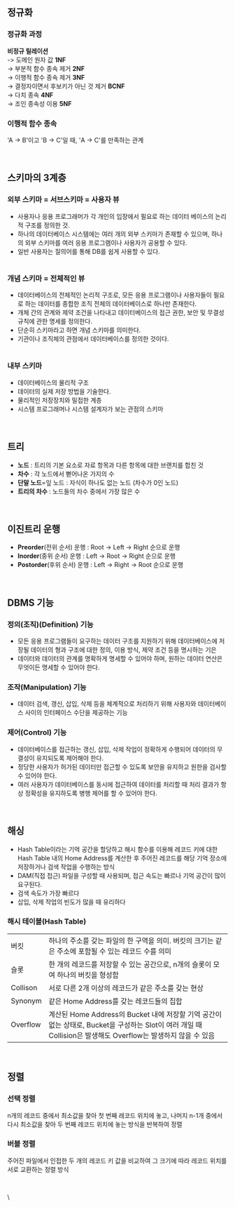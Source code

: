 ## 정규화
### 정규화 과정
**비정규 릴레이션**  
-> 도메인 원자 값 **1NF**  
-> 부분적 함수 종속 제거 **2NF**  
-> 이행적 함수 종속 제거 **3NF**  
-> 결정자이면서 후보키가 아닌 것 제거 **BCNF**  
-> 다치 종속 **4NF**  
-> 조인 종속성 이용 **5NF**  

### 이행적 함수 종속
'A -> B'이고 'B -> C'일 때, 'A -> C'를 만족하는 관계

<br>

## 스키마의 3계층
### 외부 스키마 = 서브스키마 = 사용자 뷰
* 사용자나 응용 프로그래머가 각 개인의 입장에서 필요로 하는 데이터 베이스의 논리적 구조를 정의한 것.
* 하나의 데이터베이스 시스템에는 여러 개의 외부 스키마가 존재할 수 있으며, 하나의 외부 스키마를 여러 응용 프로그램이나 사용자가 공용할 수 있다.
* 일반 사용자는 질의어를 통해 DB를 쉽게 사용할 수 있다.
#
### 개념 스키마 = 전체적인 뷰
* 데이터베이스의 전체적인 논리적 구조로, 모든 응용 프로그램이나 사용자들이 필요로 하는 데이터를 종합한 조직 전체의 데이터베이스로 하나만 존재한다.
* 개체 간의 관계와 제약 조건을 나타내고 데이터베이스의 접근 권한, 보안 및 무결성 규칙에 관한 명세를 정의한다.
* 단순히 스키마라고 하면 개념 스키마를 의미한다.
* 기관이나 조직체의 관점에서 데이터베이스를 정의한 것이다.
#
### 내부 스키마
* 데이터베이스의 물리적 구조
* 데이터의 실제 저장 방법을 기술한다.
* 물리적인 저장장치와 밀접한 계층
* 시스템 프로그래머나 시스템 설계자가 보는 관점의 스키마

<br>

## 트리
* **노드** : 트리의 기본 요소로 자료 항목과 다른 항목에 대한 브랜치를 합친 것
* **차수** : 각 노드에서 뻗어나온 가지의 수
* **단말 노드**=잎 노드 : 자식이 하나도 없는 노드 (차수가 0인 노드)
* **트리의 차수** : 노드들의 차수 중에서 가장 많은 수

<br>

## 이진트리 운행
* **Preorder**(전위 순서) 운행 : Root -> Left -> Right 순으로 운행
* **Inorder**(중위 순서) 운행 : Left -> Root -> Right 순으로 운행
* **Postorder**(후위 순서) 운행 : Left -> Right -> Root 순으로 운행

<br>

## DBMS 기능
### 정의(조직)(Definition) 기능
* 모든 응용 프로그램들이 요구하는 데이터 구조를 지원하기 위해 데이터베이스에 저장될 데이터의 형과 구조에 대한 정의, 이용 방식, 제약 조건 등을 명시하는 기은
* 데이터와 데이터의 관계를 명확하게 명세할 수 있어야 하며, 원하는 데이터 연산은 무엇이든 명세할 수 있어야 한다.
### 조작(Manipulation) 기능
* 데이터 검색, 갱신, 삽입, 삭제 등을 체계적으로 처리하기 위해 사용자와 데이터베이스 사이의 인터페이스 수단을 제공하는 기능
### 제어(Control) 기능
* 데이터베이스를 접근하는 갱신, 삽입, 삭제 작업이 정확하게 수행되어 데이터의 무결성이 유지되도록 제어해야 한다.
* 정당한 사용자가 허가된 데이터만 접근할 수 있도록 보안을 유지하고 원한을 검사할 수 있어야 한다.
* 여러 사용자가 데이터베이스를 동시에 접근하여 데이터를 처리할 때 처리 결과가 항상 정확성을 유지하도록 병행 제어를 할 수 있어야 한다.

<br>

## 해싱
* Hash Table이라는 기억 공간을 할당하고 해시 함수를 이용해 레코드 키에 대한 Hash Table 내의 Home Address를 계산한 후 주어진 레코드를 해당 기억 장소에 저장하거나 검색 작업을 수행하는 방식
* DAM(직접 접근) 파일을 구성할 때 사용되며, 접근 속도는 빠르나 기억 공간이 많이 요구된다.
* 검색 속도가 가장 빠르다
* 삽입, 삭제 작업의 빈도가 많을 때 유리하다
### 해시 테이블(Hash Table)
|   |   |
|:---|:---|
|버킷|하나의 주소를 갖는 파일의 한 구역을 의미. 버킷의 크기는 같은 주소에 포함될 수 있는 레코드 수를 의미
|슬롯|한 개의 레코드를 저장할 수 있는 공간으로, n개의 슬롯이 모여 하나의 버킷을 형성함
|Collison|서로 다른 2개 이상의 레코드가 같은 주소를 갖는 현상
|Synonym|같은 Home Address를 갖는 레코드들의 집합
|Overflow|계산된 Home Address의 Bucket 내에 저장할 기억 공간이 없는 상태로, Bucket을 구성하는 Slot이 여러 개일 때 Collision은 발생해도 Overflow는 발생하지 않을 수 있음

<br>

## 정렬
### 선택 정렬
n개의 레코드 중에서 최소값을 찾아 첫 번째 레코드 위치에 놓고, 나머지 n-1개 중에서 다시 최소값을 찾아 두 번째 레코드 위치에 놓는 방식을 반복하여 정렬
### 버블 정렬
주어진 파일에서 인접한 두 개의 레코드 키 값을 비교하여 그 크기에 따라 레코드 위치를 서로 교환하는 정렬 방식

<br>

\
